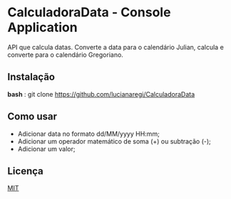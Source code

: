 # CalculadoraData - Console Application
API que calcula datas. Converte a data para o calendário Julian, calcula e converte para o calendário Gregoriano.

## Instalação

**bash** : 
git clone https://github.com/lucianaregi/CalculadoraData

## Como usar
- Adicionar data no formato dd/MM/yyyy HH:mm;
- Adicionar um operador matemático de soma (+) ou subtração (-);
- Adicionar um valor;

## Licença
[MIT](https://choosealicense.com/licenses/mit/)
